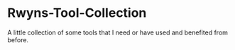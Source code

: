 # Rwyns-Tool-Collection
A little collection of some tools that I need or have used and benefited from before.
